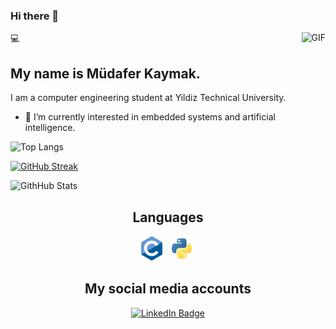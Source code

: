 ### Hi there 👋
 💻  <img align="right" alt="GIF" src="https://thumbs.gfycat.com/HeavyVigilantDragon-size_restricted.gif" height="250" /> 
## My name is Müdafer Kaymak.
  I am a computer engineering student at Yildiz Technical University.
- 🌱 I’m currently interested in embedded systems and artificial intelligence.


![Top Langs](https://github-readme-stats.vercel.app/api/top-langs/?username=Mudaferkaymak&theme=gotham)

[![GitHub Streak](http://github-readme-streak-stats.herokuapp.com?user=Mudaferkaymak&theme=transparent&background=)](https://git.io/streak-stats)

![GithHub Stats](https://github-readme-stats.vercel.app/api?username=Mudaferkaymak&theme=tokyonight)

<div align="center">
  <h2>Languages</h2>
   <img src="https://raw.githubusercontent.com/devicons/devicon/1119b9f84c0290e0f0b38982099a2bd027a48bf1/icons/c/c-original.svg" title="C" alt="C" width="40" height="40"/>&nbsp;
   <img src="https://raw.githubusercontent.com/devicons/devicon/1119b9f84c0290e0f0b38982099a2bd027a48bf1/icons/python/python-original.svg" title="PYTHON" alt="PYTHON" width="40" height="40"/>&nbsp;
  </div>

<div align="center" id="badges">
  <h2>My social media accounts</h2>
  <a href="https://www.linkedin.com/in/m%C3%BCdafer-kaymak-1750911b9/?originalSubdomain=tr">
     <img height="40" src="https://upload.wikimedia.org/wikipedia/commons/thumb/f/f8/LinkedIn_icon_circle.svg/2048px-LinkedIn_icon_circle.svg.png" alt="LinkedIn Badge"/>
  </a>
</div>
